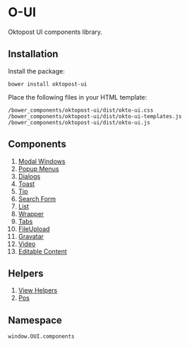# O-UI
Oktopost UI components library.
## Installation
Install the package:
```
bower install oktopost-ui
```
Place the following files in your HTML template:
```
/bower_components/oktopost-ui/dist/okto-ui.css
/bower_components/oktopost-ui/dist/okto-ui-templates.js
/bower_components/oktopost-ui/dist/okto-ui.js
```

## Components
1. [Modal Windows](docs/MODAL.md)
2. [Popup Menus](docs/MENU.md)
3. [Dialogs](docs/DIALOG.md)
4. [Toast](docs/TOAST.md)
5. [Tip](docs/TIP.md)
6. [Search Form](docs/SEARCH_FORM.md)
7. [List](docs/LIST.md)
8. [Wrapper](docs/WRAPPER.md)
9. [Tabs](docs/TABS.md)
10. [FileUpload](docs/FILE_UPLOAD.md)
11. [Gravatar](docs/GRAVATAR.md)
12. [Video](docs/VIDEO.md)
12. [Editable Content](docs/EDITABLE_CONTENT.md)

## Helpers
1. [View Helpers](docs/VIEW.md)
2. [Pos](docs/POS.md)

## Namespace
```
window.OUI.components
```
